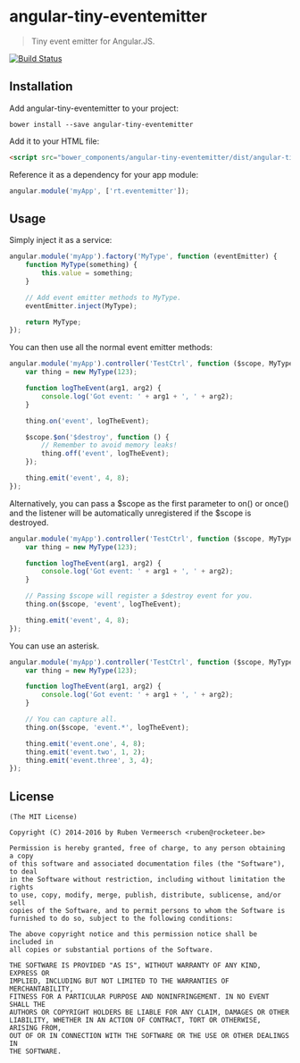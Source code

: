 # angular-tiny-eventemitter

> Tiny event emitter for Angular.JS.

[![Build Status](https://travis-ci.org/rubenv/angular-tiny-eventemitter.png?branch=master)](https://travis-ci.org/rubenv/angular-tiny-eventemitter)

## Installation
Add angular-tiny-eventemitter to your project:

```
bower install --save angular-tiny-eventemitter
```

Add it to your HTML file:

```html
<script src="bower_components/angular-tiny-eventemitter/dist/angular-tiny-eventemitter.min.js"></script>
```

Reference it as a dependency for your app module:

```js
angular.module('myApp', ['rt.eventemitter']);
```

## Usage

Simply inject it as a service:

```js
angular.module('myApp').factory('MyType', function (eventEmitter) {
    function MyType(something) {
        this.value = something;
    }

    // Add event emitter methods to MyType.
    eventEmitter.inject(MyType);

    return MyType;
});
```

You can then use all the normal event emitter methods:

```js
angular.module('myApp').controller('TestCtrl', function ($scope, MyType) {
    var thing = new MyType(123);

    function logTheEvent(arg1, arg2) {
        console.log('Got event: ' + arg1 + ', ' + arg2);
    }

    thing.on('event', logTheEvent);

    $scope.$on('$destroy', function () {
        // Remember to avoid memory leaks!
        thing.off('event', logTheEvent);
    });

    thing.emit('event', 4, 8);
});
```

Alternatively, you can pass a $scope as the first parameter to on() or once() and the listener will be automatically unregistered if the $scope is destroyed.

```js
angular.module('myApp').controller('TestCtrl', function ($scope, MyType) {
    var thing = new MyType(123);

    function logTheEvent(arg1, arg2) {
        console.log('Got event: ' + arg1 + ', ' + arg2);
    }

    // Passing $scope will register a $destroy event for you.
    thing.on($scope, 'event', logTheEvent);

    thing.emit('event', 4, 8);
});
```


You can use an asterisk.
```js
angular.module('myApp').controller('TestCtrl', function ($scope, MyType) {
    var thing = new MyType(123);

    function logTheEvent(arg1, arg2) {
        console.log('Got event: ' + arg1 + ', ' + arg2);
    }

    // You can capture all.
    thing.on($scope, 'event.*', logTheEvent);

    thing.emit('event.one', 4, 8);
    thing.emit('event.two', 1, 2);
    thing.emit('event.three', 3, 4);
});
```


## License

    (The MIT License)

    Copyright (C) 2014-2016 by Ruben Vermeersch <ruben@rocketeer.be>

    Permission is hereby granted, free of charge, to any person obtaining a copy
    of this software and associated documentation files (the "Software"), to deal
    in the Software without restriction, including without limitation the rights
    to use, copy, modify, merge, publish, distribute, sublicense, and/or sell
    copies of the Software, and to permit persons to whom the Software is
    furnished to do so, subject to the following conditions:

    The above copyright notice and this permission notice shall be included in
    all copies or substantial portions of the Software.

    THE SOFTWARE IS PROVIDED "AS IS", WITHOUT WARRANTY OF ANY KIND, EXPRESS OR
    IMPLIED, INCLUDING BUT NOT LIMITED TO THE WARRANTIES OF MERCHANTABILITY,
    FITNESS FOR A PARTICULAR PURPOSE AND NONINFRINGEMENT. IN NO EVENT SHALL THE
    AUTHORS OR COPYRIGHT HOLDERS BE LIABLE FOR ANY CLAIM, DAMAGES OR OTHER
    LIABILITY, WHETHER IN AN ACTION OF CONTRACT, TORT OR OTHERWISE, ARISING FROM,
    OUT OF OR IN CONNECTION WITH THE SOFTWARE OR THE USE OR OTHER DEALINGS IN
    THE SOFTWARE.
